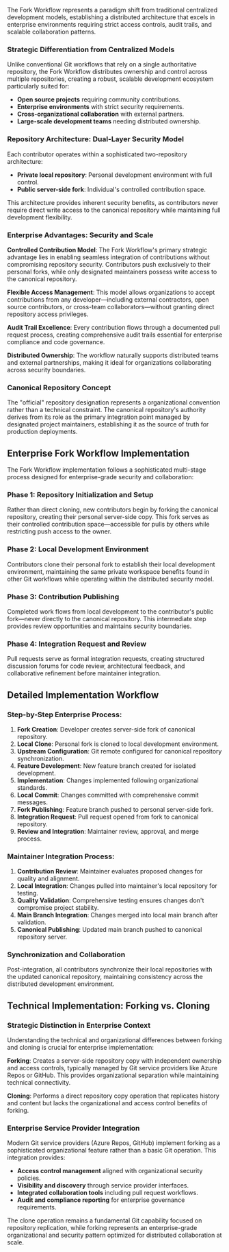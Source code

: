The Fork Workflow represents a paradigm shift from traditional centralized development models, establishing a distributed architecture that excels in enterprise environments requiring strict access controls, audit trails, and scalable collaboration patterns.

### Strategic Differentiation from Centralized Models

Unlike conventional Git workflows that rely on a single authoritative repository, the Fork Workflow distributes ownership and control across multiple repositories, creating a robust, scalable development ecosystem particularly suited for:

- **Open source projects** requiring community contributions.
- **Enterprise environments** with strict security requirements.
- **Cross-organizational collaboration** with external partners.
- **Large-scale development teams** needing distributed ownership.

### Repository Architecture: Dual-Layer Security Model

Each contributor operates within a sophisticated two-repository architecture:

- **Private local repository**: Personal development environment with full control.
- **Public server-side fork**: Individual's controlled contribution space.

This architecture provides inherent security benefits, as contributors never require direct write access to the canonical repository while maintaining full development flexibility.

### Enterprise Advantages: Security and Scale

**Controlled Contribution Model**: The Fork Workflow's primary strategic advantage lies in enabling seamless integration of contributions without compromising repository security. Contributors push exclusively to their personal forks, while only designated maintainers possess write access to the canonical repository.

**Flexible Access Management**: This model allows organizations to accept contributions from any developer—including external contractors, open source contributors, or cross-team collaborators—without granting direct repository access privileges.

**Audit Trail Excellence**: Every contribution flows through a documented pull request process, creating comprehensive audit trails essential for enterprise compliance and code governance.

**Distributed Ownership**: The workflow naturally supports distributed teams and external partnerships, making it ideal for organizations collaborating across security boundaries.

### Canonical Repository Concept

The "official" repository designation represents a organizational convention rather than a technical constraint. The canonical repository's authority derives from its role as the primary integration point managed by designated project maintainers, establishing it as the source of truth for production deployments.

## Enterprise Fork Workflow Implementation

The Fork Workflow implementation follows a sophisticated multi-stage process designed for enterprise-grade security and collaboration:

### Phase 1: Repository Initialization and Setup

Rather than direct cloning, new contributors begin by forking the canonical repository, creating their personal server-side copy. This fork serves as their controlled contribution space—accessible for pulls by others while restricting push access to the owner.

### Phase 2: Local Development Environment

Contributors clone their personal fork to establish their local development environment, maintaining the same private workspace benefits found in other Git workflows while operating within the distributed security model.

### Phase 3: Contribution Publishing

Completed work flows from local development to the contributor's public fork—never directly to the canonical repository. This intermediate step provides review opportunities and maintains security boundaries.

### Phase 4: Integration Request and Review

Pull requests serve as formal integration requests, creating structured discussion forums for code review, architectural feedback, and collaborative refinement before maintainer integration.

## Detailed Implementation Workflow

### Step-by-Step Enterprise Process:

1. **Fork Creation**: Developer creates server-side fork of canonical repository.
2. **Local Clone**: Personal fork is cloned to local development environment.
3. **Upstream Configuration**: Git remote configured for canonical repository synchronization.
4. **Feature Development**: New feature branch created for isolated development.
5. **Implementation**: Changes implemented following organizational standards.
6. **Local Commit**: Changes committed with comprehensive commit messages.
7. **Fork Publishing**: Feature branch pushed to personal server-side fork.
8. **Integration Request**: Pull request opened from fork to canonical repository.
9. **Review and Integration**: Maintainer review, approval, and merge process.

### Maintainer Integration Process:

1. **Contribution Review**: Maintainer evaluates proposed changes for quality and alignment.
2. **Local Integration**: Changes pulled into maintainer's local repository for testing.
3. **Quality Validation**: Comprehensive testing ensures changes don't compromise project stability.
4. **Main Branch Integration**: Changes merged into local main branch after validation.
5. **Canonical Publishing**: Updated main branch pushed to canonical repository server.

### Synchronization and Collaboration

Post-integration, all contributors synchronize their local repositories with the updated canonical repository, maintaining consistency across the distributed development environment.

## Technical Implementation: Forking vs. Cloning

### Strategic Distinction in Enterprise Context

Understanding the technical and organizational differences between forking and cloning is crucial for enterprise implementation:

**Forking**: Creates a server-side repository copy with independent ownership and access controls, typically managed by Git service providers like Azure Repos or GitHub. This provides organizational separation while maintaining technical connectivity.

**Cloning**: Performs a direct repository copy operation that replicates history and content but lacks the organizational and access control benefits of forking.

### Enterprise Service Provider Integration

Modern Git service providers (Azure Repos, GitHub) implement forking as a sophisticated organizational feature rather than a basic Git operation. This integration provides:

- **Access control management** aligned with organizational security policies.
- **Visibility and discovery** through service provider interfaces.
- **Integrated collaboration tools** including pull request workflows.
- **Audit and compliance reporting** for enterprise governance requirements.

The clone operation remains a fundamental Git capability focused on repository replication, while forking represents an enterprise-grade organizational and security pattern optimized for distributed collaboration at scale.
